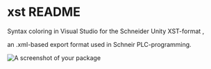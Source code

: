 # xst README

Syntax coloring in Visual Studio for the Schneider Unity XST-format ,

an .xml-based export format used in Schneir PLC-programming.

![A screenshot of your package](https://f.cloud.github.com/assets/69169/2290250/c35d867a-a017-11e3-86be-cd7c5bf3ff9b.gif)
